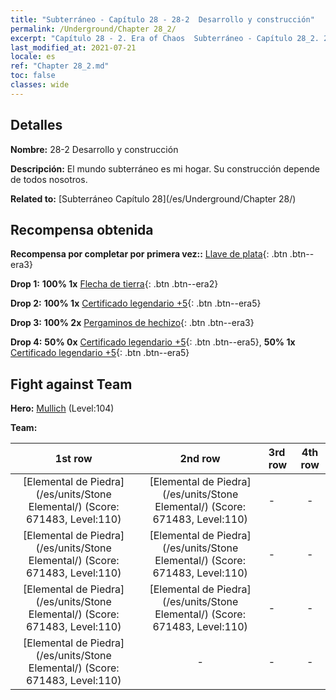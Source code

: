 ```yaml
---
title: "Subterráneo - Capítulo 28 - 28-2  Desarrollo y construcción"
permalink: /Underground/Chapter 28_2/
excerpt: "Capítulo 28 - 2. Era of Chaos  Subterráneo - Capítulo 28_2. 28-2  Desarrollo y construcción"
last_modified_at: 2021-07-21
locale: es
ref: "Chapter 28_2.md"
toc: false
classes: wide
---
```


## Detalles

 **Nombre:** 28-2  Desarrollo y construcción

 **Descripción:**       El mundo subterráneo es mi hogar. Su construcción depende de todos nosotros.

 **Related to:** [Subterráneo Capítulo 28](/es/Underground/Chapter 28/)

## Recompensa obtenida

 **Recompensa por completar por primera vez::** [Llave de plata](/ItemsES/con_693/){: .btn .btn--era3}

 **Drop 1:** **100% 1x** [Flecha de tierra](/ItemsES/her_464/){: .btn .btn--era2}

 **Drop 2:** **100% 1x** [Certificado legendario +5](/ItemsES/mat_102/){: .btn .btn--era5}

 **Drop 3:** **100% 2x** [Pergaminos de hechizo](/ItemsES/con_694/){: .btn .btn--era3}

 **Drop 4:** **50% 0x** [Certificado legendario +5](/ItemsES/mat_102/){: .btn .btn--era5}, **50% 1x** [Certificado legendario +5](/ItemsES/mat_102/){: .btn .btn--era5}


## Fight against Team
 **Hero:** [Mullich](/es/heroes/Mullich/) (Level:104)

 **Team:**


  | 1st row | 2nd row | 3rd row | 4th row |
  |:----:|:----:|:----|:----:|
  | [Elemental de Piedra](/es/units/Stone Elemental/) (Score: 671483, Level:110)  | [Elemental de Piedra](/es/units/Stone Elemental/) (Score: 671483, Level:110)  | - | - |
  | [Elemental de Piedra](/es/units/Stone Elemental/) (Score: 671483, Level:110)  | [Elemental de Piedra](/es/units/Stone Elemental/) (Score: 671483, Level:110)  | - | - |
  | [Elemental de Piedra](/es/units/Stone Elemental/) (Score: 671483, Level:110)  | [Elemental de Piedra](/es/units/Stone Elemental/) (Score: 671483, Level:110)  | - | - |
  | [Elemental de Piedra](/es/units/Stone Elemental/) (Score: 671483, Level:110)  | - | - | - |



